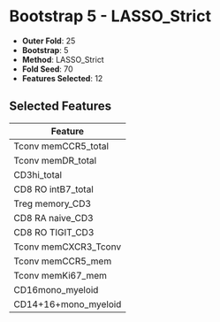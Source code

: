 # Bootstrap 5 - LASSO_Strict

- **Outer Fold**: 25
- **Bootstrap**: 5
- **Method**: LASSO_Strict
- **Fold Seed**: 70
- **Features Selected**: 12

## Selected Features

| Feature |
|---------|
| Tconv memCCR5_total |
| Tconv memDR_total |
| CD3hi_total |
| CD8 RO intB7_total |
| Treg memory_CD3 |
| CD8 RA naive_CD3 |
| CD8 RO TIGIT_CD3 |
| Tconv memCXCR3_Tconv |
| Tconv memCCR5_mem |
| Tconv memKi67_mem |
| CD16mono_myeloid |
| CD14+16+mono_myeloid |
